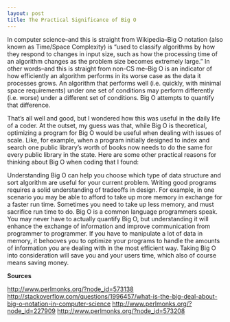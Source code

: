 ```yaml
---
layout: post
title: The Practical Significance of Big O
---
```


In computer science–and this is straight from Wikipedia–Big O notation (also known as Time/Space Complexity) is “used to classify algorithms by how they respond to changes in input size, such as how the processing time of an algorithm changes as the problem size becomes extremely large.” In other words–and this is straight from non-CS me–Big O is an indicator of how efficiently an algorithm performs in its worse case as the data it processes grows. An algorithm that performs well (i.e. quickly, with minimal space requirements) under one set of conditions may perform differently (i.e. worse) under a different set of conditions. Big O attempts to quantify that difference.

That’s all well and good, but I wondered how this was useful in the daily life of a coder. At the outset, my guess was that, while Big O is theoretical, optimizing a program for Big O would be useful when dealing with issues of scale. Like, for example, when a program initially designed to index and search one public library’s worth of books now needs to do the same for every public library in the state. Here are some other practical reasons for thinking about Big O when coding that I found:

Understanding Big O can help you choose which type of data structure and sort algorithm are useful for your current problem.
Writing good programs requires a solid understanding of tradeoffs in design. For example, in one scenario you may be able to afford to take up more memory in exchange for a faster run time. Sometimes you need to take up less memory, and must sacrifice run time to do.
Big O is a common language programmers speak. You may never have to actually quantify Big O, but understanding it will enhance the exchange of information and improve communication from programmer to programmer.
If you have to manipulate a lot of data in memory, it behooves you to optimize your programs to handle the amounts of information you are dealing with in the most efficient way. Taking Big O into consideration will save you and your users time, which also of course means saving money.

**Sources**

http://www.perlmonks.org/?node_id=573138
http://stackoverflow.com/questions/1996457/what-is-the-big-deal-about-big-o-notation-in-computer-science
http://www.perlmonks.org/?node_id=227909
http://www.perlmonks.org/?node_id=573208